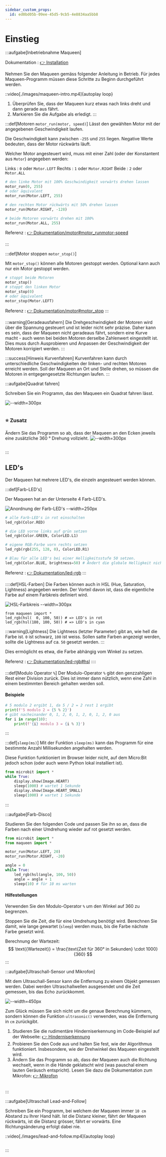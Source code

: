 ```yaml
---
sidebar_custom_props:
  id: ed0bd05b-09ee-45d5-9cb5-4e8834aa5bb8
---
```

# Einstieg

:::aufgabe[Inbetriebnahme Maqueen]
<Answer type="state" webKey="0eff77c4-2629-4b69-bb87-2d0b1279e6f3" />

Dokumentation
: [👉 Installation](https://gbsl-informatik.github.io/maqueen-plus-v2-mpy/docs/)

Nehmen Sie den Maqueen gemäss folgender Anleitung in Betrieb. Für jedes Maqueen-Programm müssen diese Schritte zu Beginn durchgeführt werden. 

::video[./images/maqueen-intro.mp4]{autoplay loop}

1. Überprüfen Sie, dass der Maqueen kurz etwas nach links dreht und dann gerade aus fährt. 
2. Markieren Sie die Aufgabe als erledigt.
:::

:::def[Motoren `motor_run(motor, speed)`]
Lässt den gewählten Motor mit der angegebenen Geschwindigkeit laufen.

Die Geschwindigkeit kann zwischen `-255` und `255` liegen. Negative Werte bedeuten, dass der Motor rückwärts läuft.

Welcher Motor angesteuert wird, muss mit einer Zahl (oder der Konstantent aus `Motor`) angegeben werden:

Links
: `0` oder `Motor.LEFT`
Rechts
: `1` oder `Motor.RIGHT`
Beide
: `2` oder `Motor.ALL`

```py
# den linke Motor mit 100% Geschwindigkeit vorwärts drehen lassen
motor_run(0, 255)
# oder äquivalent
motor_run(Motor.LEFT, 255)

# den rechten Motor rückwärts mit 50% drehen lassen
motor_run(Motor.RIGHT, -128)

# beide Motoren vorwärts drehen mit 100%
motor_run(Motor.ALL, 255)
```

Referenz
: [👉 Dokumentation/motor#motor_runmotor-speed](https://gbsl-informatik.github.io/maqueen-plus-v2-mpy/docs/api/motor#motor_runmotor-speed)

:::

:::def[Motor stoppen `motor_stop()`]

Mit `motor_stop()` können alle Motoren gestoppt werden. Optional kann auch nur ein Motor gestoppt werden.

```py
# stoppt beide Motoren
motor_stop()
# stoppt den linken Motor
motor_stop(0)
# oder äquivalent
motor_stop(Motor.LEFT)
```

Referenz
: [👉 Dokumentation/motor#motor_stop](https://gbsl-informatik.github.io/maqueen-plus-v2-mpy/docs/api/motor#motor_stop)
:::

:::warning[Geradeausfahern]
Die Drehgeschwindigkeit der Motoren wird über die Spannung gesteuert und ist leider nicht sehr präzise. Daher kann es sein, dass der Maqueen nicht geradeaus fährt, sondern eine Kurve macht - auch wenn bei beiden Motoren derselbe Zahlenwert eingestellt ist. Dies muss durch Ausprobieren und Anpassen der Geschwindigkeit der Motoren korrigiert werden.
:::

:::success[Hinweis Kurvenfahren]
Kurvenfahren kann durch unterschiedliche Geschwindigkeiten der linken- und rechten Motoren erreicht werden. Soll der Maqueen an Ort und Stelle drehen, so müssen die Motoren in entgegengesetzte Richtungen laufen.
:::


:::aufgabe[Quadrat fahren]
<Answer type="state" webKey="cac5a052-f977-4649-a918-214ecfe85c92" />

Schreiben Sie ein Programm, das den Maqueen ein Quadrat fahren lässt.

![--width=300px](./images/square.png)

```mpy live_py id=320176d9-f2b5-4345-a576-2c04e333c192

```

### ⭐ Zusatz
Ändern Sie das Programm so ab, dass der Maqueen an den Ecken jeweils eine zusätzliche 360 ° Drehung vollzieht.
![--width=300px](./images/square360.png)

```mpy live_py id=6187de79-61f4-4262-9a0e-034ff028904b

```

:::

## LED's

Der Maqueen hat mehrere LED's, die einzeln angesteuert werden können.

:::def[Farb-LED's]

Der Maqueen hat an der Unterseite 4 Farb-LED's.

![Anordnung der Farb-LED's --width=250px](./images/maqueen-leds.png)

```py
# alle Farb-LED's in rot einschalten
led_rgb(Color.RED)

# die LED vorne links auf grün setzen
led_rgb(Color.GREEN, ColorLED.L1)

# eigene RGB-Farbe vorn rechts setzen
led_rgb(rgb(255, 128, 0), ColorLED.R1)

# Blau für alle LED's bei einer Helligkeitsstufe 50 setzen.
led_rgb(Color.BLUE, brightness=50) # Ändert die globale Helligkeit nicht.
```

Referenz
: [👉 Dokumentation/led-rgb](https://gbsl-informatik.github.io/maqueen-plus-v2-mpy/docs/api/led-rgb#api)
:::

::::def[HSL-Farben]
Die Farben können auch in HSL (Hue, Saturation, Lightness) angegeben werden. Der Vorteil davon ist, dass die eigentliche Farbe auf einem Farbkreis definiert wird.

![HSL-Farbkreis --width=300px](./images/hsl-color-circle.png)

```mpy
from maqueen import *
led_rgb(hsl(  0, 100, 50)) # => LED's in rot
led_rgb(hsl(180, 100, 50)) # => LED's in cyan
```

:::warning[Lightness]
Die Lightness (letzter Parameter) gibt an, wie hell die Farbe ist. `0` ist schwarz, `100` ist weiss. Sollen satte Farben angezeigt werden, sollte die Lightness auf ca. `50` gesetzt werden.
:::

Dies ermöglicht es etwa, die Farbe abhängig vom Winkel zu setzen.

Referenz
: [👉 Dokumentation/led-rgb#hsl](https://gbsl-informatik.github.io/maqueen-plus-v2-mpy/docs/api/led-rgb#hsl)
::::

:::def[Modulo Operator `%`]
Der Modulo-Operator `%` gibt den genzzahligen Rest einer Division zurück. Dies ist immer dann nützlich, wenn eine Zahl in einem bestimmten Bereich gehalten werden soll.

#### Beispiele
```py live_py slim
# 5 modulo 2 ergibt 1, da 5 / 2 = 2 rest 1 ergibt
print(f'5 modulo 2 = {5 % 2}')
# gibt nacheinander 0, 1, 2, 0, 1, 2, 0, 1, 2, 0 aus
for i in range(10):
    print(f'{i} modulo 3 = {i % 3}')
```
:::

:::def[`sleep(ms)`]
Mit der Funktion `sleep(ms)` kann das Programm für eine bestimmte Anzahl Millisekunden angehalten werden.

Diese Funktion funktioniert im Browser leider nicht, auf dem Micro\:Bit jedoch schon (oder auch wenn Python lokal installiert ist).

```py
from microbit import *
while True:
    display.show(Image.HEART)
    sleep(1000) # wartet 1 Sekunde
    display.show(Image.HEART_SMALL)
    sleep(1000) # wartet 1 Sekunde
```
:::

:::aufgabe[Farb-Disco]
<Answer type="state" webKey="5ad417e2-37f2-454b-9a3d-8727aa30983a" />

Studieren Sie den folgenden Code und passen Sie ihn so an, dass die Farben nach einer Umdrehung wieder auf rot gesetzt werden.

```py live_py id=48d2c03f-b4f2-4b98-ac20-20d1afeef380
from microbit import *
from maqueen import *

motor_run(Motor.LEFT, 20)
motor_run(Motor.RIGHT, -20)

angle = 0
while True:
    led_rgb(hsl(angle, 100, 50))
    angle = angle + 1
    sleep(10) # für 10 ms warten
```

#### Hilfestellungen
<Hint title="Hinweis 1">

Verwenden Sie den Modulo-Operator `%` um den Winkel auf 360 zu begrenzen.
</Hint>
<Hint title="Hinweis 2">

Stoppen Sie die Zeit, die für eine Umdrehung benötigt wird. Berechnen Sie damit, wie lange gewartet (`sleep`) werden muss, bis die Farbe nächste Farbe gesetzt wird.
</Hint>
<Hint title="Hinweis 3">

Berechnung der Wartezeit:
$$
\text{{Wartezeit}} = \frac{\text{Zeit für 360° in Sekunden} \cdot 1000}{360}
$$
</Hint>
:::

:::aufgabe[Ultraschall-Sensor und Mikrofon]
<Answer type="state" webKey="51858d69-2fe6-4a81-bbbe-2a0f7fd5d576" />

Mit dem Ultraschall-Sensor kann die Entfernung zu einem Objekt gemessen werden. Dabei werden Ultraschallwellen ausgesendet und die Zeit gemessen, bis das Echo zurückkommt.

![--width=450px](./images/ultrasonic-sensor.png)

Zum Glück müssen Sie sich nicht um die genaue Berechnung kümmern, sondern können die Funktion `ultrasonic()` verwenden, was die Entfernung in `cm` zurückgibt.

1. Studieren Sie die rudimentäre Hinderniserkennung im Code-Beispiel auf der Webseite: [👉 Hinderniserkennung](https://gbsl-informatik.github.io/maqueen-plus-v2-mpy/docs/examples/obstacle-avoidance)
2. Probieren Sie den Code aus und halten Sie fest, wie der Algorithmus funktioniert. Insbesondere, wie der Drehwinkel des Maqueen eingestellt wird.
    <Answer type="text" webKey="0bc69733-d362-42b3-b9f1-7c9b35c84218" />
3. Ändern Sie das Programm so ab, dass der Maqueen auch die Richtung wechselt, wenn in die Hände geklatscht wird (was pauschal einem lauten Geräusch entspricht). Lesen Sie dazu die Dokumentation zum Mikrofon: [👉 Mikrofon](https://python.microbit.org/v/3/reference/microphone)

```mpy live_py id=76d88313-309d-40a2-a79d-1f33b97202ff

```
:::

:::aufgabe[Ultraschall Lead-and-Follow]
<Answer type="state" webKey="25293200-bca2-4590-82a2-39f66d12f85f" />

Schreiben Sie ein Programm, bei welchem der Maqueen immer `10 cm` Abstand zu Ihrer Hand hält. Ist die Distanz kleiner, fährt der Maqueen rückwärts, ist die Distanz grösser, fährt er vorwärts. Eine Richtungsänderung erfolgt dabei nie.

::video[./images/lead-and-follow.mp4]{autoplay loop}


```mpy live_py id=a68792f6-f832-4d74-9d9e-80ee1d2762e6

```
:::